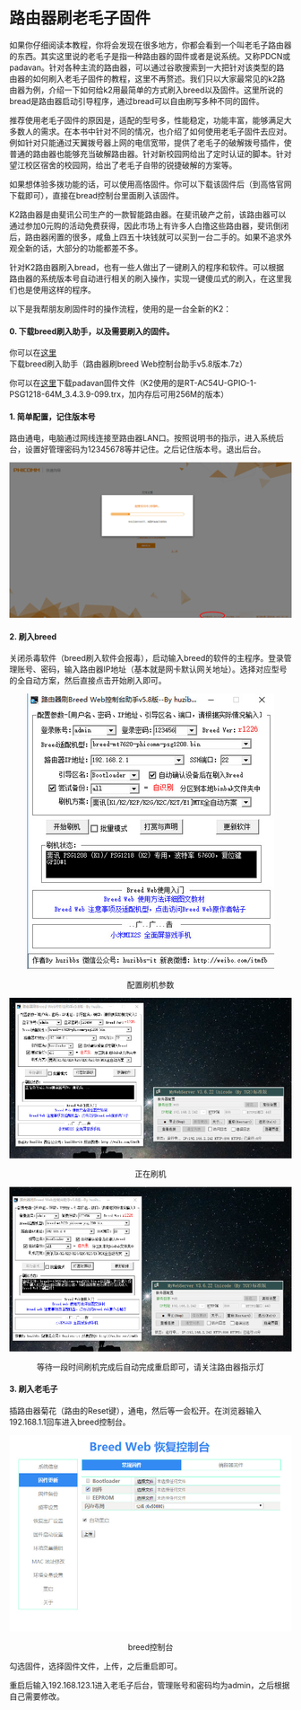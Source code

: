 # 路由器刷老毛子固件

如果你仔细阅读本教程，你将会发现在很多地方，你都会看到一个叫老毛子路由器的东西。其实这里说的老毛子是指一种路由器的固件或者是说系统。又称PDCN或padavan。针对各种主流的路由器，可以通过谷歌搜索到一大把针对该类型的路由器的如何刷入老毛子固件的教程，这里不再赘述。我们只以大家最常见的k2路由器为例，介绍一下如何给k2用最简单的方式刷入breed以及固件。这里所说的bread是路由器启动引导程序，通过bread可以自由刷写多种不同的固件。

推荐使用老毛子固件的原因是，适配的型号多，性能稳定，功能丰富，能够满足大多数人的需求。在本书中针对不同的情况，也介绍了如何使用老毛子固件去应对。例如针对只能通过天翼拨号器上网的电信宽带，提供了老毛子的破解拨号插件，使普通的路由器也能够充当破解路由器。针对新校园网给出了定时认证的脚本。针对望江校区宿舍的校园网，给出了老毛子自带的锐捷破解的方案等。

如果想体验多拨功能的话，可以使用高恪固件。你可以下载该固件后（到高恪官网下载即可），直接在bread控制台里面刷入该固件。

K2路由器是由斐讯公司生产的一款智能路由器。在斐讯破产之前，该路由器可以通过参加0元购的活动免费获得，因此市场上有许多人白撸这些路由器，斐讯倒闭后，路由器闲置的很多，咸鱼上四五十块钱就可以买到一台二手的。如果不追求外观全新的话，大部分的功能都差不多。

针对K2路由器刷入bread，也有一些人做出了一键刷入的程序和软件。可以根据路由器的系统版本号自动进行相关的刷入操作，实现一键傻瓜式的刷入，在这里我们也是使用这样的程序。

以下是我帮朋友刷固件时的操作流程，使用的是一台全新的K2：
#### 0. 下载breed刷入助手，以及需要刷入的固件。

你可以在[这里](https://github.com/syaoranwe/SCUNET/tree/master/code/padavan)下载breed刷入助手（路由器刷breed Web控制台助手v5.8版本.7z）

你可以在[这里](https://opt.cn2qq.com/padavan/)下载padavan固件文件（K2使用的是RT-AC54U-GPIO-1-PSG1218-64M_3.4.3.9-099.trx，加内存后可用256M的版本）

#### 1. 简单配置，记住版本号

路由通电，电脑通过网线连接至路由器LAN口。按照说明书的指示，进入系统后台，设置好管理密码为12345678等并记住。之后记住版本号。退出后台。

<div align="center">
  <img src="/assets/K2版本号.jpg"/>
</div>

#### 2. 刷入breed

关闭杀毒软件（breed刷入软件会报毒），启动输入breed的软件的主程序。登录管理账号、密码，输入路由器IP地址（基本就是网卡默认网关地址）。选择对应型号的全自动方案，然后直接点击开始刷入即可。
<div align="center">
  <img src="/assets/配置刷机参数.jpg"/>
  <p>配置刷机参数</p>
</div>
<div align="center">
  <img src="/assets/正在刷机.jpg"/>
  <p>正在刷机</p>
</div>
<div align="center">
  <img src="/assets/等待一段时间刷机完成后完成重启即可.jpg"/>
  <p>等待一段时间刷机完成后自动完成重启即可，请关注路由器指示灯</p>
</div>

#### 3. 刷入老毛子
插路由器菊花（路由的Reset键），通电，然后等一会松开。在浏览器输入192.168.1.1回车进入breed控制台。

<div align="center">
  <img src="/assets/breed.jpg"/>
  <p>breed控制台</p>
</div>

勾选固件，选择固件文件，上传，之后重启即可。

重启后输入192.168.123.1进入老毛子后台，管理账号和密码均为admin，之后根据自己需要修改。
